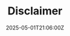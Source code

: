---
title: Disclaimer
linkTitle: Disclaimer
date: '2025-05-01T21:06:00Z'
weight: 1
description: No content
draft: false
ref: disclaimer
---